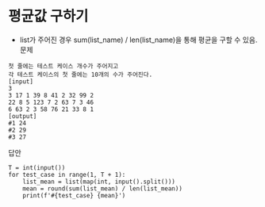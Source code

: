 # 평균값 구하기
- list가 주어진 경우 sum(list_name) / len(list_name)을 통해 평균을 구할 수 있음.
문제
```
첫 줄에는 테스트 케이스 개수가 주어지고
각 테스트 케이스의 첫 줄에는 10개의 수가 주어진다.
[input]
3
3 17 1 39 8 41 2 32 99 2
22 8 5 123 7 2 63 7 3 46
6 63 2 3 58 76 21 33 8 1 
[output]
#1 24
#2 29
#3 27
```
답안
```
T = int(input())
for test_case in range(1, T + 1):
    list_mean = list(map(int, input().split()))
    mean = round(sum(list_mean) / len(list_mean))
    print(f'#{test_case} {mean}')
```